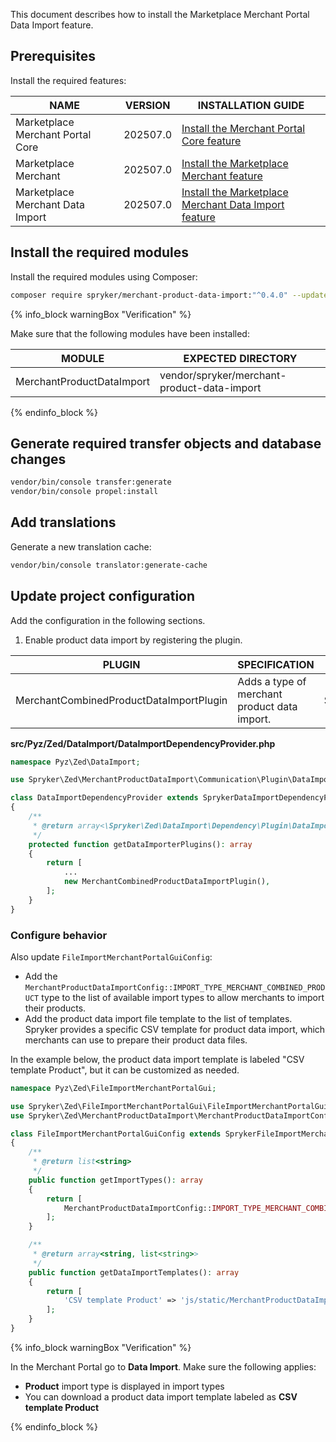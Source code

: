 This document describes how to install the Marketplace Merchant Portal Data Import feature.

## Prerequisites

Install the required features:

| NAME                              | VERSION  | INSTALLATION GUIDE                                                                                                                                                                                           |
|-----------------------------------|----------|--------------------------------------------------------------------------------------------------------------------------------------------------------------------------------------------------------------|
| Marketplace Merchant Portal Core  | 202507.0 | [Install the Merchant Portal Core feature](/docs/pbc/all/merchant-management/latest/marketplace/install-and-upgrade/install-features/install-the-marketplace-merchant-portal-core-feature.html)              |
| Marketplace Merchant              | 202507.0 | [Install the Marketplace Merchant feature](/docs/pbc/all/merchant-management/latest/marketplace/install-and-upgrade/install-features/install-the-marketplace-merchant-feature.html)                          |
| Marketplace Merchant Data Import  | 202507.0   | [Install the Marketplace Merchant Data Import feature](/docs/pbc/all/product-information-management/latest/marketplace/install-and-upgrade/install-features/install-the-merchant-portal-data-import-feature) |

## Install the required modules

Install the required modules using Composer:

```bash
composer require spryker/merchant-product-data-import:"^0.4.0" --update-with-dependencies
```

{% info_block warningBox "Verification" %}

Make sure that the following modules have been installed:

| MODULE                     | EXPECTED DIRECTORY                           |
|----------------------------|----------------------------------------------|
| MerchantProductDataImport  | vendor/spryker/merchant-product-data-import  |


{% endinfo_block %}

## Generate required transfer objects and database changes

```bash
vendor/bin/console transfer:generate
vendor/bin/console propel:install
```

## Add translations

Generate a new translation cache:

```bash
vendor/bin/console translator:generate-cache
```

## Update project configuration

Add the configuration in the following sections.

1. Enable product data import by registering the plugin.

| PLUGIN | SPECIFICATION | NAMESPACE  |
| ---------------- | ------------- | ---------------- |
| MerchantCombinedProductDataImportPlugin | Adds a type of merchant product data import. | Spryker\Zed\MerchantProductDataImport\Communication\Plugin\DataImport |

**src/Pyz/Zed/DataImport/DataImportDependencyProvider.php**

```php
namespace Pyz\Zed\DataImport;

use Spryker\Zed\MerchantProductDataImport\Communication\Plugin\DataImport\MerchantCombinedProductDataImportPlugin;

class DataImportDependencyProvider extends SprykerDataImportDependencyProvider
{
    /**
     * @return array<\Spryker\Zed\DataImport\Dependency\Plugin\DataImportPluginInterface>
     */
    protected function getDataImporterPlugins(): array
    {
        return [
            ...
            new MerchantCombinedProductDataImportPlugin(),
        ];
    }
}
```

### Configure behavior

Also update `FileImportMerchantPortalGuiConfig`:

- Add the `MerchantProductDataImportConfig::IMPORT_TYPE_MERCHANT_COMBINED_PRODUCT` type to the list of available import types to allow merchants to import their products.
- Add the product data import file template to the list of templates. Spryker provides a specific CSV template for product data import, which merchants can use to prepare their product data files.

In the example below, the product data import template is labeled "CSV template Product", but it can be customized as needed.

```php
namespace Pyz\Zed\FileImportMerchantPortalGui;

use Spryker\Zed\FileImportMerchantPortalGui\FileImportMerchantPortalGuiConfig as SprykerFileImportMerchantPortalGuiConfig;
use Spryker\Zed\MerchantProductDataImport\MerchantProductDataImportConfig;

class FileImportMerchantPortalGuiConfig extends SprykerFileImportMerchantPortalGuiConfig
{
    /**
     * @return list<string>
     */
    public function getImportTypes(): array
    {
        return [
            MerchantProductDataImportConfig::IMPORT_TYPE_MERCHANT_COMBINED_PRODUCT,
        ];
    }

    /**
     * @return array<string, list<string>>
     */
    public function getDataImportTemplates(): array
    {
        return [
            'CSV template Product' => 'js/static/MerchantProductDataImport/data/files/combined_product.csv',
        ];
    }
}
```

{% info_block warningBox "Verification" %}

In the Merchant Portal go to **Data Import**. Make sure the following applies:
- **Product** import type is displayed in import types
- You can download a product data import template labeled as **CSV template Product**

{% endinfo_block %}

























